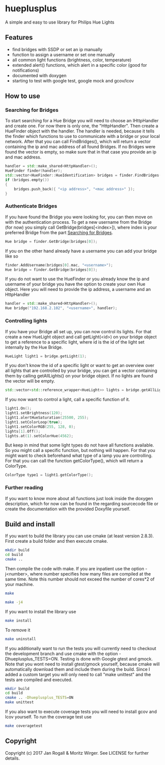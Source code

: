 # hueplusplus
A simple and easy to use library for Philips Hue Lights

## Features
* find bridges with SSDP or set an ip manually
* function to assign a username or set one manually
* all common light functions (brightness, color, temperature)
* extended alert() functions, which alert in a specific color (good for notifications)
* documented with doxygen
* starting to test with google test, google mock and gcov/lcov

## How to use
### <a name="searchingBridges"></a>Searching for Bridges
To start searching for a Hue Bridge you will need to choose an IHttpHandler and create one. For now there is only one, the "HttpHandler".
Then create a HueFinder object with the handler. 
The handler is needed, because it tells the finder which functions to use to communicate with a bridge or your local network. 
After that you can call FindBridges(), which will return a vector containing the ip and mac address of all found Bridges.
If no Bridges were found the vector is empty, so make sure that in that case you provide an ip and mac address.
```C++
handler = std::make_shared<HttpHandler>();
HueFinder finder(handler);
std::vector<HueFinder::HueIdentification> bridges = finder.FindBridges();
if (bridges.empty())
{
	bridges.push_back({ "<ip address>", "<mac address>" });
}
```

### Authenticate Bridges
If you have found the Bridge you were looking for, you can then move on with the authentication process.
To get a new username from the Bridge (for now) you simply call GetBridge(bridges[\<index\>]),
where index is your preferred Bridge from the part [Searching for Bridges](#searchingBridges).
```C++
Hue bridge = finder.GetBridge(bridges[0]);
```
If you on the other hand already have a username you can add your bridge like so
```C++
finder.AddUsername(bridges[0].mac, "<username>");
Hue bridge = finder.GetBridge(bridges[0]);
```
If you do not want to use the HueFinder or you already know the ip and username of your bridge you have the option to create your own Hue object. 
Here you will need to provide the ip address, a username and an HttpHandler
```C++
handler = std::make_shared<HttpHandler>();
Hue bridge("192.168.2.102", "<username>", handler);
```

### Controlling lights
If you have your Bridge all set up, you can now control its lights.
For that create a new HueLight object and call getLight(\<id\>) on your bridge object to get a reference to a specific light, where id
is the id of the light set internally by the Hue Bridge.
```C++
HueLight light1 = bridge.getLight(1);
```
If you don't know the id of a specific light or want to get an overview over all lights that are controlled by your bridge, you can get a vector containing them by calling getAllLights() on your bridge object. If no lights are found the vector will be empty.
```C++
std::vector<std::reference_wrapper<HueLight>> lights = bridge.getAllLights();
```
If you now want to control a light, call a specific function of it.
```C++
light1.On();
light1.setBrightness(120);
light1.alertHueSaturation(25500, 255);
light1.setColorLoop(true);
light1.setColorRGB(255, 128, 0);
lights[1].Off();
lights.at(1).setColorHue(4562);
```
But keep in mind that some light types do not have all functions available. So you might call a
specific function, but nothing will happen. For that you might want to check beforehand what type
of a lamp you are controlling. For that you can call the function getColorType(), which will return
a ColorType.
```C++
ColorType type1 = light1.getColorType();
```

### Further reading
If you want to know more about all functions just look inside the doxygen description,
which for now can be found in the regarding sourcecode file or create the documentation
with the provided Doxyfile yourself.

## Build and install
If you want to build the library you can use cmake (at least version 2.8.3). First create a build folder and then execute cmake.
```bash
mkdir build
cd build
cmake ..
```
Then compile the code with make. If you are inpatient use the option -j\<number\>, where number specifies how many files are compiled at the same time. Note this number should not exceed the number of cores*2 of your machine.
```bash
make
```
```bash
make -j4
```
If you want to install the library use
```bash
make install
```
To remove it
```bash
make uninstall
```
If you additionally want to run the tests you will currently need to checkout the development branch and use cmake with the option -Dhueplusplus_TESTS=ON. Testing is done with Google gtest and gmock. Note that you wont need to install gtest/gmock yourself, because cmake will automatically download them and include them during the build. Since I added a custom target you will only need to call "make unittest" and the tests are compiled and executed.
```bash
mkdir build
cd build
cmake .. -Dhueplusplus_TESTS=ON
make unittest
```
If you also want to execute coverage tests you will need to install gcov and lcov yourself. To run the coverage test use
```bash
make coveragetest
```


## Copyright
Copyright (c) 2017 Jan Rogall & Moritz Wirger. See LICENSE for further details.
